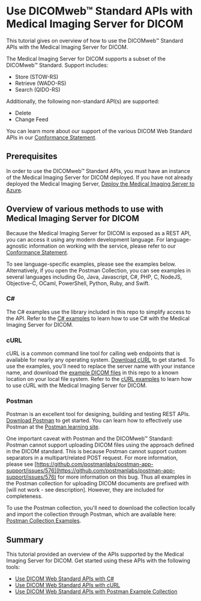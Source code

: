 # Use DICOMweb&trade; Standard APIs with Medical Imaging Server for DICOM

This tutorial gives on overview of how to use the DICOMweb&trade; Standard APIs with the Medical Imaging Server for DICOM.

The Medical Imaging Server for DICOM supports a subset of the DICOMweb&trade; Standard. Support includes:

- Store (STOW-RS)
- Retrieve (WADO-RS)
- Search (QIDO-RS)

Additionally, the following non-standard API(s) are supported:

- Delete
- Change Feed

You can learn more about our support of the various DICOM Web Standard APIs in our [Conformance Statement](../resources/conformance-statement.md).

## Prerequisites

In order to use the DICOMweb&trade; Standard APIs, you must have an instance of the Medical Imaging Server for DICOM deployed. If you have not already deployed the Medical Imaging Server, [Deploy the Medical Imaging Server to Azure](../quickstarts/deploy-via-azure.md).

## Overview of various methods to use with Medical Imaging Server for DICOM

Because the Medical Imaging Server for DICOM is exposed as a REST API, you can access it using any modern development language. For language-agnostic information on working with the service, please refer to our [Conformance Statement](../resources/conformance-statement.md).

To see language-specific examples, please see the examples below. Alternatively, if you open the Postman Collection, you can see examples in several languages including Go, Java, Javascript, C#, PHP, C, NodeJS, Objective-C, OCaml, PowerShell, Python, Ruby, and Swift.

### C#

The C# examples use the library included in this repo to simplify access to the API. Refer to the [C# examples](../tutorials/use-dicom-web-standard-apis-with-c%23.md) to learn how to use C# with the Medical Imaging Server for DICOM.

### cURL

cURL is a common command line tool for calling web endpoints that is available for nearly any operating system. [Download cURL](https://curl.haxx.se/download.html) to get started. To use the examples, you'll need to replace the server name with your instance name, and download the [example DICOM files](../dcms) in this repo to a known location on your local file system. Refer to the [cURL examples](../tutorials/use-dicom-web-standard-apis-with-curl.md) to learn how to use cURL with the Medical Imaging Server for DICOM.

### Postman

Postman is an excellent tool for designing, building and testing REST APIs. [Download Postman](https://www.postman.com/downloads/) to get started. You can learn how to effectively use Postman at the [Postman learning site](https://learning.postman.com/).

One important caveat with Postman and the DICOMweb&trade; Standard: Postman cannot support uploading DICOM files using the approach defined in the DICOM standard. This is because Postman cannot support custom separators in a multipart/related POST request. For more information, please see [https://github.com/postmanlabs/postman-app-support/issues/576](https://github.com/postmanlabs/postman-app-support/issues/576) for more information on this bug. Thus all examples in the Postman collection for uploading DICOM documents are prefixed with [will not work - see description]. However, they are included for completeness.

To use the Postman collection, you'll need to download the collection locally and import the collection through Postman, which are available here: [Postman Collection Examples](../resources/Conformance-as-Postman.postman_collection.json).

## Summary

This tutorial provided an overview of the APIs supported by the Medical Imaging Server for DICOM. Get started using these APIs with the following tools:

- [Use DICOM Web Standard APIs with C#](../tutorials/use-dicom-web-standard-apis-with-c%23.md)
- [Use DICOM Web Standard APIs with cURL](../tutorials/use-dicom-web-standard-apis-with-curl.md)
- [Use DICOM Web Standard APIs with Postman Example Collection](../resources/Conformance-as-Postman.postman_collection.json)
